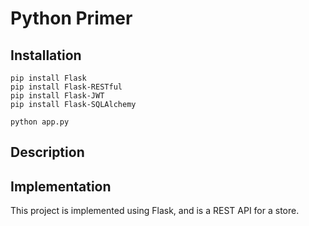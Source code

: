 # Python Primer

## Installation

```
pip install Flask
pip install Flask-RESTful
pip install Flask-JWT
pip install Flask-SQLAlchemy

python app.py
```

## Description

## Implementation
This project is implemented using Flask, and is a REST API for a store.
